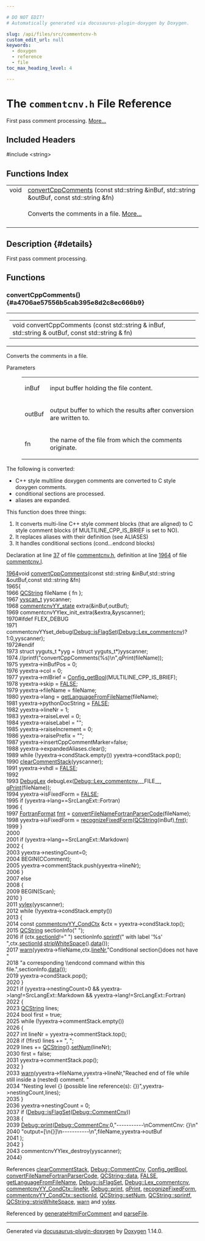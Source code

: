 ```yaml
---

# DO NOT EDIT!
# Automatically generated via docusaurus-plugin-doxygen by Doxygen.

slug: /api/files/src/commentcnv-h
custom_edit_url: null
keywords:
  - doxygen
  - reference
  - file
toc_max_heading_level: 4

---
```


<div class="doxyPage">

# The `commentcnv.h` File Reference

<p>First pass comment processing. <a href="#details">More...</a></p>

## Included Headers

<div class="doxyIncludesList">#include &lt;string&gt;
</div>

## Functions Index

<table class="doxyMembersIndex">

<tr class="doxyMemberIndexItem">
<td class="doxyMemberIndexItemType" align="left" valign="top">void</td>
<td class="doxyMemberIndexItemName" align="left" valign="top"><a href="#a4706ae57556b5cab395e8d2c8ec666b9">convertCppComments</a> (const std::string &amp;inBuf, std::string &amp;outBuf, const std::string &amp;fn)</td>
</tr>
<tr class="doxyMemberIndexDescription">
<td class="doxyMemberIndexDescriptionLeft"></td>
<td class="doxyMemberIndexDescriptionRight">
<p>Converts the comments in a file. <a href="#a4706ae57556b5cab395e8d2c8ec666b9">More...</a></p>
</td>
</tr>
<tr class="doxyMemberIndexSeparator">
<td class="doxyMemberIndexSeparator" colspan="2"></td>
</tr>

</table>

## Description {#details}

<p>First pass comment processing.</p>

<div class="doxySectionDef">

## Functions

### convertCppComments() {#a4706ae57556b5cab395e8d2c8ec666b9}

<div class="doxyMemberItem">
<div class="doxyMemberProto">
<table class="doxyMemberLabels">
<tr class="doxyMemberLabels">
<td class="doxyMemberLabelsLeft">
<table class="doxyMemberName">
<tr>
<td class="doxyMemberName">void convertCppComments (const std::string &amp; inBuf, std::string &amp; outBuf, const std::string &amp; fn)</td>
</tr>
</table>
</td>
</tr>
</table>
</div>
<div class="doxyMemberDoc">
<p>Converts the comments in a file.</p>


<dl class="doxyParamsList">
<dt class="doxyParamsTableTitle">Parameters</dt>
<dd>
<table class="doxyParamsTable">
<tr class="doxyParamItem">
<td class="doxyParamItemName">inBuf</td>
<td class="doxyParamItemDescription"><p>input buffer holding the file content.</p></td>
</tr>
<tr class="doxyParamItem">
<td class="doxyParamItemName">outBuf</td>
<td class="doxyParamItemDescription"><p>output buffer to which the results after conversion are written to.</p></td>
</tr>
<tr class="doxyParamItem">
<td class="doxyParamItemName">fn</td>
<td class="doxyParamItemDescription"><p>the name of the file from which the comments originate.</p></td>
</tr>
</table>
</dd>
</dl>

<p>The following is converted:</p>

<ul class="doxyList ">
<li>C++ style multiline doxygen comments are converted to C style doxygen comments.</li>
<li>conditional sections are processed.</li>
<li>aliases are expanded.</li>
</ul>

<p>This function does three things:</p>

<ol class="doxyList" type="1">
<li>It converts multi-line C++ style comment blocks (that are aligned) to C style comment blocks (if MULTILINE_CPP_IS_BRIEF is set to NO).</li>
<li>It replaces aliases with their definition (see ALIASES)</li>
<li>It handles conditional sections (cond...endcond blocks)</li>
</ol>

<p>Declaration at line <a href="#l00037">37</a> of file <a href="/web-doxygen/docs/api/files/src/commentcnv-h">commentcnv.h</a>, definition at line <a href="/web-doxygen/docs/api/files/src/commentcnv-l/#l01964">1964</a> of file <a href="/web-doxygen/docs/api/files/src/commentcnv-l">commentcnv.l</a>.</p>

<div class="doxyProgramListing">

<div class="doxyCodeLine"><span class="doxyLineNumber"><a href="#a4706ae57556b5cab395e8d2c8ec666b9">1964</a></span><span class="doxyLineContent"><span class="doxyHighlightKeywordType">void</span><span class="doxyHighlight"> <a href="#a4706ae57556b5cab395e8d2c8ec666b9">convertCppComments</a>(</span><span class="doxyHighlightKeyword">const</span><span class="doxyHighlight"> std::string &amp;inBuf,std::string &amp;outBuf,</span><span class="doxyHighlightKeyword">const</span><span class="doxyHighlight"> std::string &amp;fn)</span></span></div>
<div class="doxyCodeLine"><span class="doxyLineNumber">1965</span><span class="doxyLineContent"><span class="doxyHighlight">{</span></span></div>
<div class="doxyCodeLine"><span class="doxyLineNumber">1966</span><span class="doxyLineContent"><span class="doxyHighlight">  <a href="/web-doxygen/docs/api/classes/qcstring">QCString</a> fileName { fn };</span></span></div>
<div class="doxyCodeLine"><span class="doxyLineNumber">1967</span><span class="doxyLineContent"><span class="doxyHighlight">  <a href="/web-doxygen/docs/api/files/src/code-l/#a9484188abbc459dafcbd4c96425fa70b">yyscan_t</a> yyscanner;</span></span></div>
<div class="doxyCodeLine"><span class="doxyLineNumber">1968</span><span class="doxyLineContent"><span class="doxyHighlight">  <a href="/web-doxygen/docs/api/structs/commentcnvyy-state">commentcnvYY_state</a> extra(&amp;inBuf,outBuf);</span></span></div>
<div class="doxyCodeLine"><span class="doxyLineNumber">1969</span><span class="doxyLineContent"><span class="doxyHighlight">  commentcnvYYlex_init_extra(&amp;extra,&amp;yyscanner);</span></span></div>
<div class="doxyCodeLine"><span class="doxyLineNumber">1970</span><span class="doxyLineContent"><span class="doxyHighlightPreprocessor">#ifdef FLEX_DEBUG</span></span></div>
<div class="doxyCodeLine"><span class="doxyLineNumber">1971</span><span class="doxyLineContent"><span class="doxyHighlight">  commentcnvYYset_debug(<a href="/web-doxygen/docs/api/classes/debug/#a96e9401783e852c91f341b3f98198061">Debug::isFlagSet</a>(<a href="/web-doxygen/docs/api/classes/debug/#a1c3f4696cf44a23f41e034323c426f7daaec9b8e3dfee836d4621c2cca9514037">Debug::Lex_commentcnv</a>)?1:0,yyscanner);</span></span></div>
<div class="doxyCodeLine"><span class="doxyLineNumber">1972</span><span class="doxyLineContent"><span class="doxyHighlightPreprocessor">#endif</span></span></div>
<div class="doxyCodeLine"><span class="doxyLineNumber">1973</span><span class="doxyLineContent"><span class="doxyHighlight">  </span><span class="doxyHighlightKeyword">struct </span><span class="doxyHighlight">yyguts_t *yyg = (</span><span class="doxyHighlightKeyword">struct </span><span class="doxyHighlight">yyguts_t*)yyscanner;</span></span></div>
<div class="doxyCodeLine"><span class="doxyLineNumber">1974</span><span class="doxyLineContent"><span class="doxyHighlight">  </span><span class="doxyHighlightComment">//printf("convertCppComments(%s)\n",qPrint(fileName));</span></span></div>
<div class="doxyCodeLine"><span class="doxyLineNumber">1975</span><span class="doxyLineContent"><span class="doxyHighlight">  yyextra-&gt;inBufPos = 0;</span></span></div>
<div class="doxyCodeLine"><span class="doxyLineNumber">1976</span><span class="doxyLineContent"><span class="doxyHighlight">  yyextra-&gt;col      = 0;</span></span></div>
<div class="doxyCodeLine"><span class="doxyLineNumber">1977</span><span class="doxyLineContent"><span class="doxyHighlight">  yyextra-&gt;mlBrief = <a href="/web-doxygen/docs/api/files/src/config-h/#a5373d0332a31f16ad7a42037733e8c79">Config_getBool</a>(MULTILINE_CPP_IS_BRIEF);</span></span></div>
<div class="doxyCodeLine"><span class="doxyLineNumber">1978</span><span class="doxyLineContent"><span class="doxyHighlight">  yyextra-&gt;skip     = <a href="/web-doxygen/docs/api/files/src/qcstring-h/#aa93f0eb578d23995850d61f7d61c55c1">FALSE</a>;</span></span></div>
<div class="doxyCodeLine"><span class="doxyLineNumber">1979</span><span class="doxyLineContent"><span class="doxyHighlight">  yyextra-&gt;fileName = fileName;</span></span></div>
<div class="doxyCodeLine"><span class="doxyLineNumber">1980</span><span class="doxyLineContent"><span class="doxyHighlight">  yyextra-&gt;lang = <a href="/web-doxygen/docs/api/files/src/util-cpp/#a1b56719a14e986911d90aae56767dd5b">getLanguageFromFileName</a>(fileName);</span></span></div>
<div class="doxyCodeLine"><span class="doxyLineNumber">1981</span><span class="doxyLineContent"><span class="doxyHighlight">  yyextra-&gt;pythonDocString = <a href="/web-doxygen/docs/api/files/src/qcstring-h/#aa93f0eb578d23995850d61f7d61c55c1">FALSE</a>;</span></span></div>
<div class="doxyCodeLine"><span class="doxyLineNumber">1982</span><span class="doxyLineContent"><span class="doxyHighlight">  yyextra-&gt;lineNr   = 1;</span></span></div>
<div class="doxyCodeLine"><span class="doxyLineNumber">1983</span><span class="doxyLineContent"><span class="doxyHighlight">  yyextra-&gt;raiseLevel = 0;</span></span></div>
<div class="doxyCodeLine"><span class="doxyLineNumber">1984</span><span class="doxyLineContent"><span class="doxyHighlight">  yyextra-&gt;raiseLabel = </span><span class="doxyHighlightStringLiteral">""</span><span class="doxyHighlight">;</span></span></div>
<div class="doxyCodeLine"><span class="doxyLineNumber">1985</span><span class="doxyLineContent"><span class="doxyHighlight">  yyextra-&gt;raiseIncrement = 0;</span></span></div>
<div class="doxyCodeLine"><span class="doxyLineNumber">1986</span><span class="doxyLineContent"><span class="doxyHighlight">  yyextra-&gt;raisePrefix = </span><span class="doxyHighlightStringLiteral">""</span><span class="doxyHighlight">;</span></span></div>
<div class="doxyCodeLine"><span class="doxyLineNumber">1987</span><span class="doxyLineContent"><span class="doxyHighlight">  yyextra-&gt;insertCppCommentMarker=</span><span class="doxyHighlightKeyword">false</span><span class="doxyHighlight">;</span></span></div>
<div class="doxyCodeLine"><span class="doxyLineNumber">1988</span><span class="doxyLineContent"><span class="doxyHighlight">  yyextra-&gt;expandedAliases.clear();</span></span></div>
<div class="doxyCodeLine"><span class="doxyLineNumber">1989</span><span class="doxyLineContent"><span class="doxyHighlight">  </span><span class="doxyHighlightKeywordFlow">while</span><span class="doxyHighlight"> (!yyextra-&gt;condStack.empty()) yyextra-&gt;condStack.pop();</span></span></div>
<div class="doxyCodeLine"><span class="doxyLineNumber">1990</span><span class="doxyLineContent"><span class="doxyHighlight">  <a href="/web-doxygen/docs/api/files/src/commentcnv-l/#ac28578b1034a1f4803dd53216ab2bfda">clearCommentStack</a>(yyscanner);</span></span></div>
<div class="doxyCodeLine"><span class="doxyLineNumber">1991</span><span class="doxyLineContent"><span class="doxyHighlight">  yyextra-&gt;vhdl = <a href="/web-doxygen/docs/api/files/src/qcstring-h/#aa93f0eb578d23995850d61f7d61c55c1">FALSE</a>;</span></span></div>
<div class="doxyCodeLine"><span class="doxyLineNumber">1992</span></div>
<div class="doxyCodeLine"><span class="doxyLineNumber">1993</span><span class="doxyLineContent"><span class="doxyHighlight">  <a href="/web-doxygen/docs/api/classes/debuglex">DebugLex</a> debugLex(<a href="/web-doxygen/docs/api/classes/debug/#a1c3f4696cf44a23f41e034323c426f7daaec9b8e3dfee836d4621c2cca9514037">Debug::Lex_commentcnv</a>,__FILE__, <a href="/web-doxygen/docs/api/files/src/qcstring-h/#a9851ebb5ae2f65b4d2b1d08421edbfd2">qPrint</a>(fileName));</span></span></div>
<div class="doxyCodeLine"><span class="doxyLineNumber">1994</span><span class="doxyLineContent"><span class="doxyHighlight">  yyextra-&gt;isFixedForm = <a href="/web-doxygen/docs/api/files/src/qcstring-h/#aa93f0eb578d23995850d61f7d61c55c1">FALSE</a>;</span></span></div>
<div class="doxyCodeLine"><span class="doxyLineNumber">1995</span><span class="doxyLineContent"><span class="doxyHighlight">  </span><span class="doxyHighlightKeywordFlow">if</span><span class="doxyHighlight"> (yyextra-&gt;lang==SrcLangExt::Fortran)</span></span></div>
<div class="doxyCodeLine"><span class="doxyLineNumber">1996</span><span class="doxyLineContent"><span class="doxyHighlight">  {</span></span></div>
<div class="doxyCodeLine"><span class="doxyLineNumber">1997</span><span class="doxyLineContent"><span class="doxyHighlight">    <a href="/web-doxygen/docs/api/files/src/types-h/#ad3f2a8c13ceee9c0aaeabf930dd88266">FortranFormat</a> <a href="/web-doxygen/docs/api/namespaces/fmt">fmt</a> = <a href="/web-doxygen/docs/api/files/src/util-cpp/#acb642f5212285f22eca041cbf6a927c1">convertFileNameFortranParserCode</a>(fileName);</span></span></div>
<div class="doxyCodeLine"><span class="doxyLineNumber">1998</span><span class="doxyLineContent"><span class="doxyHighlight">    yyextra-&gt;isFixedForm = <a href="/web-doxygen/docs/api/files/src/util-cpp/#a5c3775d3cb6b3776c441a4451d49bb2c">recognizeFixedForm</a>(<a href="/web-doxygen/docs/api/classes/qcstring">QCString</a>(inBuf),<a href="/web-doxygen/docs/api/namespaces/fmt">fmt</a>);</span></span></div>
<div class="doxyCodeLine"><span class="doxyLineNumber">1999</span><span class="doxyLineContent"><span class="doxyHighlight">  }</span></span></div>
<div class="doxyCodeLine"><span class="doxyLineNumber">2000</span></div>
<div class="doxyCodeLine"><span class="doxyLineNumber">2001</span><span class="doxyLineContent"><span class="doxyHighlight">  </span><span class="doxyHighlightKeywordFlow">if</span><span class="doxyHighlight"> (yyextra-&gt;lang==SrcLangExt::Markdown)</span></span></div>
<div class="doxyCodeLine"><span class="doxyLineNumber">2002</span><span class="doxyLineContent"><span class="doxyHighlight">  {</span></span></div>
<div class="doxyCodeLine"><span class="doxyLineNumber">2003</span><span class="doxyLineContent"><span class="doxyHighlight">    yyextra-&gt;nestingCount=0;</span></span></div>
<div class="doxyCodeLine"><span class="doxyLineNumber">2004</span><span class="doxyLineContent"><span class="doxyHighlight">    BEGIN(CComment);</span></span></div>
<div class="doxyCodeLine"><span class="doxyLineNumber">2005</span><span class="doxyLineContent"><span class="doxyHighlight">    yyextra-&gt;commentStack.push(yyextra-&gt;lineNr);</span></span></div>
<div class="doxyCodeLine"><span class="doxyLineNumber">2006</span><span class="doxyLineContent"><span class="doxyHighlight">  }</span></span></div>
<div class="doxyCodeLine"><span class="doxyLineNumber">2007</span><span class="doxyLineContent"><span class="doxyHighlight">  </span><span class="doxyHighlightKeywordFlow">else</span></span></div>
<div class="doxyCodeLine"><span class="doxyLineNumber">2008</span><span class="doxyLineContent"><span class="doxyHighlight">  {</span></span></div>
<div class="doxyCodeLine"><span class="doxyLineNumber">2009</span><span class="doxyLineContent"><span class="doxyHighlight">    BEGIN(Scan);</span></span></div>
<div class="doxyCodeLine"><span class="doxyLineNumber">2010</span><span class="doxyLineContent"><span class="doxyHighlight">  }</span></span></div>
<div class="doxyCodeLine"><span class="doxyLineNumber">2011</span><span class="doxyLineContent"><span class="doxyHighlight">  <a href="/web-doxygen/docs/api/files/src/configimpl-l/#a9a7bd1b3d14701eb97c03f3ef34deff1">yylex</a>(yyscanner);</span></span></div>
<div class="doxyCodeLine"><span class="doxyLineNumber">2012</span><span class="doxyLineContent"><span class="doxyHighlight">  </span><span class="doxyHighlightKeywordFlow">while</span><span class="doxyHighlight"> (!yyextra-&gt;condStack.empty())</span></span></div>
<div class="doxyCodeLine"><span class="doxyLineNumber">2013</span><span class="doxyLineContent"><span class="doxyHighlight">  {</span></span></div>
<div class="doxyCodeLine"><span class="doxyLineNumber">2014</span><span class="doxyLineContent"><span class="doxyHighlight">    </span><span class="doxyHighlightKeyword">const</span><span class="doxyHighlight"> <a href="/web-doxygen/docs/api/structs/commentcnvyy-condctx">commentcnvYY_CondCtx</a> &amp;ctx = yyextra-&gt;condStack.top();</span></span></div>
<div class="doxyCodeLine"><span class="doxyLineNumber">2015</span><span class="doxyLineContent"><span class="doxyHighlight">    <a href="/web-doxygen/docs/api/classes/qcstring">QCString</a> sectionInfo(</span><span class="doxyHighlightStringLiteral">" "</span><span class="doxyHighlight">);</span></span></div>
<div class="doxyCodeLine"><span class="doxyLineNumber">2016</span><span class="doxyLineContent"><span class="doxyHighlight">    </span><span class="doxyHighlightKeywordFlow">if</span><span class="doxyHighlight"> (ctx.<a href="/web-doxygen/docs/api/structs/commentcnvyy-condctx/#ae1eed597f41d62965e72a0f1a4961d4d">sectionId</a>!=</span><span class="doxyHighlightStringLiteral">" "</span><span class="doxyHighlight">) sectionInfo.<a href="/web-doxygen/docs/api/classes/qcstring/#aa2dccf89cb25346c3ee81d75aa5859da">sprintf</a>(</span><span class="doxyHighlightStringLiteral">" with label '%s' "</span><span class="doxyHighlight">,ctx.<a href="/web-doxygen/docs/api/structs/commentcnvyy-condctx/#ae1eed597f41d62965e72a0f1a4961d4d">sectionId</a>.<a href="/web-doxygen/docs/api/classes/qcstring/#a66269a694d9e6961bfd145bb4ca72f42">stripWhiteSpace</a>().<a href="/web-doxygen/docs/api/classes/qcstring/#ac3aa3ac1a1c36d3305eba22a2eb0d098">data</a>());</span></span></div>
<div class="doxyCodeLine"><span class="doxyLineNumber">2017</span><span class="doxyLineContent"><span class="doxyHighlight">    <a href="/web-doxygen/docs/api/files/src/message-h/#a85b390806d83bbaeb7d12383001c0dfb">warn</a>(yyextra-&gt;fileName,ctx.<a href="/web-doxygen/docs/api/structs/commentcnvyy-condctx/#a6788d979220d7bcd5ed1eaf232060e29">lineNr</a>,</span><span class="doxyHighlightStringLiteral">"Conditional section{}does not have "</span></span></div>
<div class="doxyCodeLine"><span class="doxyLineNumber">2018</span><span class="doxyLineContent"><span class="doxyHighlight">        </span><span class="doxyHighlightStringLiteral">"a corresponding \\endcond command within this file."</span><span class="doxyHighlight">,sectionInfo.<a href="/web-doxygen/docs/api/classes/qcstring/#ac3aa3ac1a1c36d3305eba22a2eb0d098">data</a>());</span></span></div>
<div class="doxyCodeLine"><span class="doxyLineNumber">2019</span><span class="doxyLineContent"><span class="doxyHighlight">    yyextra-&gt;condStack.pop();</span></span></div>
<div class="doxyCodeLine"><span class="doxyLineNumber">2020</span><span class="doxyLineContent"><span class="doxyHighlight">  }</span></span></div>
<div class="doxyCodeLine"><span class="doxyLineNumber">2021</span><span class="doxyLineContent"><span class="doxyHighlight">  </span><span class="doxyHighlightKeywordFlow">if</span><span class="doxyHighlight"> (yyextra-&gt;nestingCount&gt;0 &amp;&amp; yyextra-&gt;lang!=SrcLangExt::Markdown &amp;&amp; yyextra-&gt;lang!=SrcLangExt::Fortran)</span></span></div>
<div class="doxyCodeLine"><span class="doxyLineNumber">2022</span><span class="doxyLineContent"><span class="doxyHighlight">  {</span></span></div>
<div class="doxyCodeLine"><span class="doxyLineNumber">2023</span><span class="doxyLineContent"><span class="doxyHighlight">    <a href="/web-doxygen/docs/api/classes/qcstring">QCString</a> lines;</span></span></div>
<div class="doxyCodeLine"><span class="doxyLineNumber">2024</span><span class="doxyLineContent"><span class="doxyHighlight">    </span><span class="doxyHighlightKeywordType">bool</span><span class="doxyHighlight"> first = </span><span class="doxyHighlightKeyword">true</span><span class="doxyHighlight">;</span></span></div>
<div class="doxyCodeLine"><span class="doxyLineNumber">2025</span><span class="doxyLineContent"><span class="doxyHighlight">    </span><span class="doxyHighlightKeywordFlow">while</span><span class="doxyHighlight"> (!yyextra-&gt;commentStack.empty())</span></span></div>
<div class="doxyCodeLine"><span class="doxyLineNumber">2026</span><span class="doxyLineContent"><span class="doxyHighlight">    {</span></span></div>
<div class="doxyCodeLine"><span class="doxyLineNumber">2027</span><span class="doxyLineContent"><span class="doxyHighlight">      </span><span class="doxyHighlightKeywordType">int</span><span class="doxyHighlight"> lineNr = yyextra-&gt;commentStack.top();</span></span></div>
<div class="doxyCodeLine"><span class="doxyLineNumber">2028</span><span class="doxyLineContent"><span class="doxyHighlight">      </span><span class="doxyHighlightKeywordFlow">if</span><span class="doxyHighlight"> (!first) lines += </span><span class="doxyHighlightStringLiteral">", "</span><span class="doxyHighlight">;</span></span></div>
<div class="doxyCodeLine"><span class="doxyLineNumber">2029</span><span class="doxyLineContent"><span class="doxyHighlight">      lines += <a href="/web-doxygen/docs/api/classes/qcstring">QCString</a>().<a href="/web-doxygen/docs/api/classes/qcstring/#a87d2bfa3fcbf407c32fab784df368b2d">setNum</a>(lineNr);</span></span></div>
<div class="doxyCodeLine"><span class="doxyLineNumber">2030</span><span class="doxyLineContent"><span class="doxyHighlight">      first = </span><span class="doxyHighlightKeyword">false</span><span class="doxyHighlight">;</span></span></div>
<div class="doxyCodeLine"><span class="doxyLineNumber">2031</span><span class="doxyLineContent"><span class="doxyHighlight">      yyextra-&gt;commentStack.pop();</span></span></div>
<div class="doxyCodeLine"><span class="doxyLineNumber">2032</span><span class="doxyLineContent"><span class="doxyHighlight">    }</span></span></div>
<div class="doxyCodeLine"><span class="doxyLineNumber">2033</span><span class="doxyLineContent"><span class="doxyHighlight">    <a href="/web-doxygen/docs/api/files/src/message-h/#a85b390806d83bbaeb7d12383001c0dfb">warn</a>(yyextra-&gt;fileName,yyextra-&gt;lineNr,</span><span class="doxyHighlightStringLiteral">"Reached end of file while still inside a (nested) comment. "</span></span></div>
<div class="doxyCodeLine"><span class="doxyLineNumber">2034</span><span class="doxyLineContent"><span class="doxyHighlight">        </span><span class="doxyHighlightStringLiteral">"Nesting level {} (possible line reference(s): {})"</span><span class="doxyHighlight">,yyextra-&gt;nestingCount,lines);</span></span></div>
<div class="doxyCodeLine"><span class="doxyLineNumber">2035</span><span class="doxyLineContent"><span class="doxyHighlight">  }</span></span></div>
<div class="doxyCodeLine"><span class="doxyLineNumber">2036</span><span class="doxyLineContent"><span class="doxyHighlight">  yyextra-&gt;nestingCount = 0;</span></span></div>
<div class="doxyCodeLine"><span class="doxyLineNumber">2037</span><span class="doxyLineContent"><span class="doxyHighlight">  </span><span class="doxyHighlightKeywordFlow">if</span><span class="doxyHighlight"> (<a href="/web-doxygen/docs/api/classes/debug/#a96e9401783e852c91f341b3f98198061">Debug::isFlagSet</a>(<a href="/web-doxygen/docs/api/classes/debug/#a1c3f4696cf44a23f41e034323c426f7daf158610d0a0e6dd08ec7cab215168fa5">Debug::CommentCnv</a>))</span></span></div>
<div class="doxyCodeLine"><span class="doxyLineNumber">2038</span><span class="doxyLineContent"><span class="doxyHighlight">  {</span></span></div>
<div class="doxyCodeLine"><span class="doxyLineNumber">2039</span><span class="doxyLineContent"><span class="doxyHighlight">    <a href="/web-doxygen/docs/api/classes/debug/#a970761e07475cafdd9fd5395a0c83544">Debug::print</a>(<a href="/web-doxygen/docs/api/classes/debug/#a1c3f4696cf44a23f41e034323c426f7daf158610d0a0e6dd08ec7cab215168fa5">Debug::CommentCnv</a>,0,</span><span class="doxyHighlightStringLiteral">"-----------\nCommentCnv: {}\n"</span></span></div>
<div class="doxyCodeLine"><span class="doxyLineNumber">2040</span><span class="doxyLineContent"><span class="doxyHighlight">                 </span><span class="doxyHighlightStringLiteral">"output=[\n{}]\n-----------\n"</span><span class="doxyHighlight">,fileName,yyextra-&gt;outBuf</span></span></div>
<div class="doxyCodeLine"><span class="doxyLineNumber">2041</span><span class="doxyLineContent"><span class="doxyHighlight">                );</span></span></div>
<div class="doxyCodeLine"><span class="doxyLineNumber">2042</span><span class="doxyLineContent"><span class="doxyHighlight">  }</span></span></div>
<div class="doxyCodeLine"><span class="doxyLineNumber">2043</span><span class="doxyLineContent"><span class="doxyHighlight">  commentcnvYYlex_destroy(yyscanner);</span></span></div>
<div class="doxyCodeLine"><span class="doxyLineNumber">2044</span><span class="doxyLineContent"><span class="doxyHighlight">}</span></span></div>

</div>


References <a href="/web-doxygen/docs/api/files/src/commentcnv-l/#ac28578b1034a1f4803dd53216ab2bfda">clearCommentStack</a>, <a href="/web-doxygen/docs/api/classes/debug/#a1c3f4696cf44a23f41e034323c426f7daf158610d0a0e6dd08ec7cab215168fa5">Debug::CommentCnv</a>, <a href="/web-doxygen/docs/api/files/src/config-h/#a5373d0332a31f16ad7a42037733e8c79">Config&#95;getBool</a>, <a href="/web-doxygen/docs/api/files/src/util-cpp/#acb642f5212285f22eca041cbf6a927c1">convertFileNameFortranParserCode</a>, <a href="/web-doxygen/docs/api/classes/qcstring/#ac3aa3ac1a1c36d3305eba22a2eb0d098">QCString::data</a>, <a href="/web-doxygen/docs/api/files/src/qcstring-h/#aa93f0eb578d23995850d61f7d61c55c1">FALSE</a>, <a href="/web-doxygen/docs/api/files/src/util-cpp/#a1b56719a14e986911d90aae56767dd5b">getLanguageFromFileName</a>, <a href="/web-doxygen/docs/api/classes/debug/#a96e9401783e852c91f341b3f98198061">Debug::isFlagSet</a>, <a href="/web-doxygen/docs/api/classes/debug/#a1c3f4696cf44a23f41e034323c426f7daaec9b8e3dfee836d4621c2cca9514037">Debug::Lex&#95;commentcnv</a>, <a href="/web-doxygen/docs/api/structs/commentcnvyy-condctx/#a6788d979220d7bcd5ed1eaf232060e29">commentcnvYY&#95;CondCtx::lineNr</a>, <a href="/web-doxygen/docs/api/classes/debug/#a970761e07475cafdd9fd5395a0c83544">Debug::print</a>, <a href="/web-doxygen/docs/api/files/src/qcstring-h/#a9851ebb5ae2f65b4d2b1d08421edbfd2">qPrint</a>, <a href="/web-doxygen/docs/api/files/src/util-cpp/#a5c3775d3cb6b3776c441a4451d49bb2c">recognizeFixedForm</a>, <a href="/web-doxygen/docs/api/structs/commentcnvyy-condctx/#ae1eed597f41d62965e72a0f1a4961d4d">commentcnvYY&#95;CondCtx::sectionId</a>, <a href="/web-doxygen/docs/api/classes/qcstring/#a87d2bfa3fcbf407c32fab784df368b2d">QCString::setNum</a>, <a href="/web-doxygen/docs/api/classes/qcstring/#aa2dccf89cb25346c3ee81d75aa5859da">QCString::sprintf</a>, <a href="/web-doxygen/docs/api/classes/qcstring/#a66269a694d9e6961bfd145bb4ca72f42">QCString::stripWhiteSpace</a>, <a href="/web-doxygen/docs/api/files/src/message-h/#a85b390806d83bbaeb7d12383001c0dfb">warn</a> and <a href="/web-doxygen/docs/api/files/src/configimpl-l/#a9a7bd1b3d14701eb97c03f3ef34deff1">yylex</a>.

Referenced by <a href="/web-doxygen/docs/api/files/src/singlecomment-cpp/#a248b40256877fc3c467046ebf1835a8f">generateHtmlForComment</a> and <a href="/web-doxygen/docs/api/files/src/doxygen-cpp/#a0de2d0d31a0d8029d99e005537ded33b">parseFile</a>.
</div>
</div>

</div>

<hr/>

<p class="doxyGeneratedBy">Generated via <a href="https://github.com/xpack/docusaurus-plugin-doxygen">docusaurus-plugin-doxygen</a> by <a href="https://www.doxygen.nl">Doxygen</a> 1.14.0.</p>

</div>
